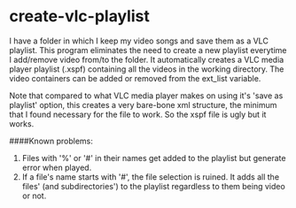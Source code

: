 # create-vlc-playlist

I have a folder in which I keep my video songs and save them as a VLC playlist. 
This program eliminates the need to create a new playlist everytime I add/remove video from/to the folder.
It automatically creates a VLC media player playlist (.xspf) containing all the videos in the working directory.
The video containers can be added or removed from the ext_list variable.

Note that compared to what VLC media player makes on using it's 'save as playlist' option,
this creates a very bare-bone xml structure, the minimum that I found necessary for the file to work. 
So the xspf file is ugly but it works.

####Known problems:
1. Files with '%' or '#' in their names get added to the playlist but generate error when played.
2. If a file's name starts with '#', the file selection is ruined. It adds all the files' (and subdirectories')
   to the playlist regardless to them being video or not.
